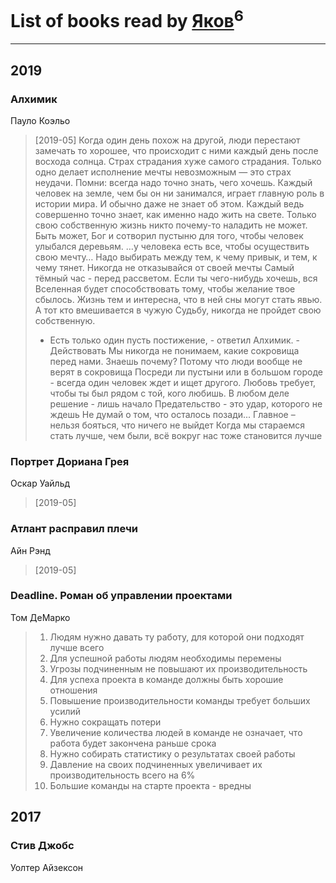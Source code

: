 # List of books read by [Яков](https://plus.google.com/u/0/117277044284589498872/)<sup>6</sup>
---

## 2019

### Алхимик
Пауло Коэльо
> [2019-05] Когда один день похож на другой, люди перестают замечать то хорошее, что происходит с ними каждый день после восхода солнца. 
> Страх страдания хуже самого страдания. 
> Только одно делает исполнение мечты невозможным — это страх неудачи. 
> Помни: всегда надо точно знать, чего хочешь. 
> Каждый человек на земле, чем бы он ни занимался, играет главную роль в истории мира. И обычно даже не знает об этом. 
> Каждый ведь совершенно точно знает, как именно надо жить на свете. Только свою собственную жизнь никто почему-то наладить не может. 
> Быть может, Бог и сотворил пустыню для того, чтобы человек улыбался деревьям. 
> …у человека есть все, чтобы осуществить свою мечту… 
> Надо выбирать между тем, к чему привык, и тем, к чему тянет. 
> Никогда не отказывайся от своей мечты 
> Самый тёмный час - перед рассветом. 
> Если ты чего-нибудь хочешь, вся Вселенная будет способствовать тому, чтобы желание твое сбылось. 
> Жизнь тем и интересна, что в ней сны могут стать явью. 
> А тот кто вмешивается в чужую Судьбу, никогда не пройдет свою собственную. 
> - Есть только один пусть постижение, - ответил Алхимик. - Действовать
> Мы никогда не понимаем, какие сокровища перед нами. Знаешь почему? Потому что люди вообще не верят в сокровища
> Посреди ли пустыни или в большом городе - всегда один человек ждет и ищет другого. 
> Любовь требует, чтобы ты был рядом с той, кого любишь. 
> В любом деле решение - лишь начало
> Предательство - это удар, которого не ждешь
> Не думай о том, что осталось позади...
> Главное – нельзя бояться, что ничего не выйдет
> Когда мы стараемся стать лучше, чем были, всё вокруг нас тоже становится лучше


### Портрет Дориана Грея
Оскар Уайльд
> [2019-05] 


### Атлант расправил плечи
Айн Рэнд
> [2019-05] 


### Deadline. Роман об управлении проектами
Том ДеМарко
> 1. Людям нужно давать ту работу, для которой они подходят лучше всего
> 2. Для успешной работы людям необходимы перемены
> 3. Угрозы подчиненным не повышают их производительность
> 4. Для успеха проекта в команде должны быть хорошие отношения
> 5. Повышение производительности команды требует больших усилий
> 6. Нужно сокращать потери
> 7. Увеличение количества людей в команде не означает, что работа будет закончена раньше срока
> 8. Нужно собирать статистику о результатах своей работы
> 9. Давление на своих подчиненных увеличивает их производительность всего на 6%
> 10. Большие команды на старте проекта - вредны





## 2017

### Стив Джобс
Уолтер Айзексон



